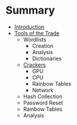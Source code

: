 # Summary

* [Introduction](README.md)
* [Tools of the Trade](c1-tools/tools_of_the_trade.md)
   * Wordlists
       * Creation
       * Analysis
       * Dictionaries
   * [Crackers](c1-tools/Crackers.md)
       * GPU
       * CPU
       * Rainbow Tables
       * Network
   * Hash Collection
   * Password Reset
   * Rainbow Tables
   * Analysis

